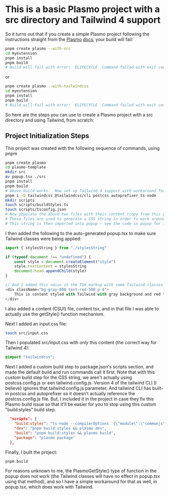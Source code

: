 # This is a basic Plasmo project with a src directory and Tailwind 4 support

So it turns out that if you create a simple Plasmo project following the instructions straight from the [Plasmo](https://docs.plasmo.com/framework/customization/src#--with-src) [docs](https://docs.plasmo.com/quickstarts/with-tailwindcss#create-a-plasmo-project-with-tailwindcss), your build will fail:

```bash
pnpm create plasmo --with-src
cd myextension
pnpm install
pnpm build
# Build will fail with error:  ELIFECYCLE  Command failed with exit code 139.
```

or

```bash
pnpm create plasmo --with-tailwindcss
cd myextension
pnpm install
pnpm build
# Build will fail with error:  ELIFECYCLE  Command failed with exit code 139.
```

So here are the steps you can use to create a Plasmo project with a src directory and using Tailwind, from scratch:

## Project Initialization Steps

This project was created with the following sequence of commands, using pnpm

```bash
pnpm create plasmo
cd plasmo-template
mkdir src
mv popup.tsx ./src
pnpm install
pnpm build
# Above build works.  Now set up Tailwind 4 support with workaround for build failures:
pnpm i -D tailwindcss @tailwindcss/cli postcss autoprefixer ts-node
mkdir scripts
touch scripts/buildStyles.ts
touch scripts/tsconfig.json
# Now populate the above two files with their content (copy from this project)
# These files are used to generate a CSS string in order to work around the build crash issue
# This string is then imported into popup - see the code in popup for further info
```

I then added the following to the auto-generated popup.tsx to make sure Tailwind classes were being applied:

```typescript
import { stylesString } from "./stylesString"

if (typeof document !== "undefined") {
    const style = document.createElement("style")
    style.textContent = stylesString
    document.head.appendChild(style)
}

// And I added this <div> in the TSX markup with some Tailwind classes:
<div className="bg-gray-800 text-red-500 p-4">
    This is content styled with Tailwind with gray background and red text
</div>
```

I also added a content (CSUI) file, content.tsx, and in that file I was able to actually use the getStyle() function mechanism.

Next I added an input.css file:

```bash
touch src/input.css
```

Then I populated src/input.css with *only* this content (the correct way for Tailwind 4):

```css
@import "tailwindcss";
```


Next I added a custom build step to package.json's scripts section, and made the default build and run commands call it first.  Note that with this custom build step for the CSS string, we aren't actually using postcss.config.js or een tailwind.config.js.  Version 4 of the tailwind CLI (I believe) ignores that tailwind.config.js parameter.  And tailwind CLI has built-in postcss and autoprefixer so it doesn't actually reference the postcss.config.js file.  But, I included it in the project in case they fix this Plasmo build issue so that it'll be easier for you to stop using this custom "build:styles" build step.

```json
  "scripts": {
    "build:styles": "ts-node --compilerOptions '{\"module\":\"commonjs\"}' scripts/buildStyles.ts",
    "dev": "pnpm build:styles && plasmo dev",
    "build": "pnpm build:styles && plasmo build",
    "package": "plasmo package"
  },
```

Finally, I built the project:

```bash
pnpm build
```

For reasons unknown to me, the PlasmoGetStyle() type of function in the popup does not work (the Tailwind classes will have no effect in popup.tsx using that method), and so I have a simple workaround for that as well, in popup.tsx, which does work with Tailwind.


